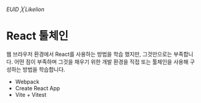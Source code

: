 ###### EUID ╳ Likelion

# React 툴체인

웹 브라우저 환경에서 React를 사용하는 방법을 학습 했지만, 그것만으로는 부족합니다.
어떤 점이 부족하며 그것을 채우기 위한 개발 환경을 직접 또는 툴체인을 사용해 구성하는 방법을 학습합니다.

- Webpack
- Create React App
- Vite + Vitest